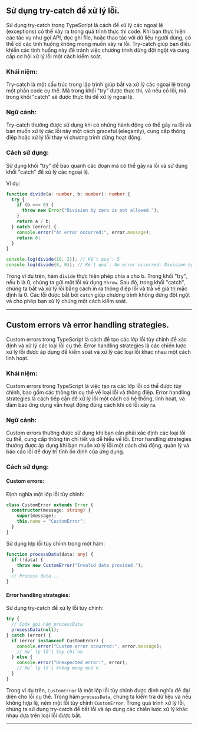 ## Sử dụng try-catch để xử lý lỗi.

Sử dụng try-catch trong TypeScript là cách để xử lý các ngoại lệ (exceptions) có thể xảy ra trong quá trình thực thi code. Khi bạn thực hiện các tác vụ như gọi API, đọc ghi file, hoặc thao tác với dữ liệu người dùng, có thể có các tình huống không mong muốn xảy ra lỗi. Try-catch giúp bạn điều khiển các tình huống này để tránh việc chương trình dừng đột ngột và cung cấp cơ hội xử lý lỗi một cách kiểm soát.

### Khái niệm:

Try-catch là một cấu trúc trong lập trình giúp bắt và xử lý các ngoại lệ trong một phần code cụ thể. Mã trong khối "try" được thực thi, và nếu có lỗi, mã trong khối "catch" sẽ được thực thi để xử lý ngoại lệ.

### Ngữ cảnh:

Try-catch thường được sử dụng khi có những hành động có thể gây ra lỗi và bạn muốn xử lý các lỗi này một cách graceful (elegantly), cung cấp thông điệp hoặc xử lý lỗi thay vì chương trình dừng hoạt động.

### Cách sử dụng:

Sử dụng khối "try" để bao quanh các đoạn mã có thể gây ra lỗi và sử dụng khối "catch" để xử lý các ngoại lệ.

Ví dụ:

```typescript
function divide(a: number, b: number): number {
  try {
    if (b === 0) {
      throw new Error("Division by zero is not allowed.");
    }
    return a / b;
  } catch (error) {
    console.error("An error occurred:", error.message);
    return 0;
  }
}

console.log(divide(10, 2)); // Kết quả: 5
console.log(divide(8, 0)); // Kết quả: An error occurred: Division by zero is not allowed. 0
```

Trong ví dụ trên, hàm `divide` thực hiện phép chia a cho b. Trong khối "try", nếu b là 0, chúng ta gửi một lỗi sử dụng `throw`. Sau đó, trong khối "catch", chúng ta bắt và xử lý lỗi bằng cách in ra thông điệp lỗi và trả về giá trị mặc định là 0. Các lỗi được bắt bởi `catch` giúp chương trình không dừng đột ngột và cho phép bạn xử lý chúng một cách kiểm soát.

---

## Custom errors và error handling strategies.

Custom errors trong TypeScript là cách để tạo các lớp lỗi tùy chỉnh để xác định và xử lý các loại lỗi cụ thể. Error handling strategies là các chiến lược xử lý lỗi được áp dụng để kiểm soát và xử lý các loại lỗi khác nhau một cách linh hoạt.

### Khái niệm:

Custom errors trong TypeScript là việc tạo ra các lớp lỗi có thể được tùy chỉnh, bao gồm các thông tin cụ thể về loại lỗi và thông điệp. Error handling strategies là cách tiếp cận để xử lý lỗi một cách có hệ thống, linh hoạt, và đảm bảo ứng dụng vẫn hoạt động đúng cách khi có lỗi xảy ra.

### Ngữ cảnh:

Custom errors thường được sử dụng khi bạn cần phải xác định các loại lỗi cụ thể, cung cấp thông tin chi tiết và dễ hiểu về lỗi. Error handling strategies thường được áp dụng khi bạn muốn xử lý lỗi một cách chủ động, quản lý và báo cáo lỗi để duy trì tính ổn định của ứng dụng.

### Cách sử dụng:

#### Custom errors:

Định nghĩa một lớp lỗi tùy chỉnh:

```typescript
class CustomError extends Error {
  constructor(message: string) {
    super(message);
    this.name = "CustomError";
  }
}
```

Sử dụng lớp lỗi tùy chỉnh trong một hàm:

```typescript
function processData(data: any) {
  if (!data) {
    throw new CustomError("Invalid data provided.");
  }
  // Process data...
}
```

#### Error handling strategies:

Sử dụng try-catch để xử lý lỗi tùy chỉnh:

```typescript
try {
  // Code gọi hàm processData
  processData(null);
} catch (error) {
  if (error instanceof CustomError) {
    console.error("Custom error occurred:", error.message);
    // Xử lý lỗi tùy chỉnh
  } else {
    console.error("Unexpected error:", error);
    // Xử lý lỗi không mong muốn
  }
}
```

Trong ví dụ trên, `CustomError` là một lớp lỗi tùy chỉnh được định nghĩa để đại diện cho lỗi cụ thể. Trong hàm `processData`, chúng ta kiểm tra dữ liệu và nếu không hợp lệ, ném một lỗi tùy chỉnh `CustomError`. Trong quá trình xử lý lỗi, chúng ta sử dụng try-catch để bắt lỗi và áp dụng các chiến lược xử lý khác nhau dựa trên loại lỗi được bắt.

---
